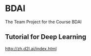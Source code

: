 # BDAI
The Team Project for the Course BDAI

## Tutorial for Deep Learning
http://zh.d2l.ai/index.html